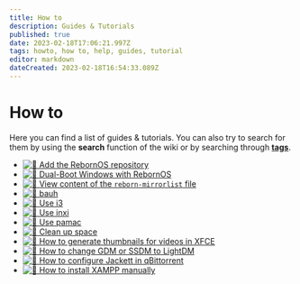 ```yaml
---
title: How to
description: Guides & Tutorials
published: true
date: 2023-02-18T17:06:21.997Z
tags: howto, how to, help, guides, tutorial
editor: markdown
dateCreated: 2023-02-18T16:54:33.089Z
---
```


# How to

Here you can find a list of guides & tutorials. You can also try to search for them by using the **search** function of the wiki or by searching through [**tags**](https://wiki.rebornos.org/t).

-   [![🔧](/_assets/svg/twemoji/1f310.svg) Add the RebornOS repository](/howto/add-rebornos-repo)
-   [![🔧](/_assets/svg/twemoji/1f310.svg) Dual-Boot Windows with RebornOS](/howto/bootloader)
-    [![🔧](/_assets/svg/twemoji/1f310.svg) View content of the `reborn-mirrorlist` file](/howto/reborn-mirrorlist-content)
-    [![🔧](/_assets/svg/twemoji/1f310.svg) bauh](/howto/bauh)
-   [![🔧](/_assets/svg/twemoji/1f310.svg) Use i3](/howto/use-i3)
-   [![🔧](/_assets/svg/twemoji/1f310.svg) Use inxi](/howto/inxi)
-    [![🔧](/_assets/svg/twemoji/1f310.svg) Use pamac](/howto/pamac)
-    [![🔧](/_assets/svg/twemoji/1f310.svg) Clean up space](/howto/how_to_free_space)
-    [![🔧](/_assets/svg/twemoji/1f310.svg) How to generate thumbnails for videos in XFCE](/howto/xfce-thumbnails)
-    [![🔧](/_assets/svg/twemoji/1f310.svg) How to change GDM or SSDM to LightDM](/howto/sddm-to-lightdm)
-    [![🔧](/_assets/svg/twemoji/1f310.svg) How to configure Jackett in qBittorrent](/howto/configure-jackett-in-qbittorrent)
-    [![🔧](/_assets/svg/twemoji/1f310.svg) How to install XAMPP manually](/howto/xampp-manually)